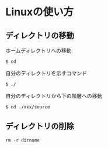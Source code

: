# Linuxの使い方
## ディレクトリの移動
ホームディレクトリへの移動
```
$ cd 
```
自分のディレクトリを示すコマンド
```
$ ./
```
自分のディレクトリから下の階層への移動
```
$ cd ./xxx/source
```
## ディレクトリの削除
```
rm -r dirname
```

